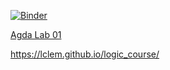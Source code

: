 [![Binder](https://mybinder.org/badge_logo.svg)](https://mybinder.org/v2/gh/lclem/logic_course/master?filepath=docs/labs/agda/Tutorial.ipynb)

[Agda Lab 01](https://mybinder.org/v2/gh/lclem/logic_course/master?filepath=docs/labs/agda/Lab01.ipynb)

https://lclem.github.io/logic_course/
